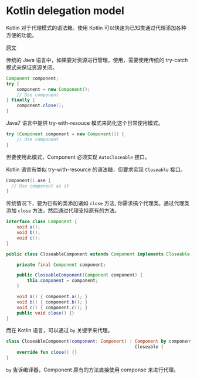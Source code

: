 # Kotlin delegation model

Kotlin 对于代理模式的语法糖。使用 Kotlin 可以快速为已知类通过代理添加各种方便的功能。

[原文](https://blog.frankel.ch/beautify-third-party-api-kotlin/)

传统的 Java 语言中，如果要对资源进行管理，使用，需要使用传统的 try-catch 模式来保证资源关闭。

```java
Component component;
try {
    component = new Component();
    // Use component
} finally {
    component.close();
}

```

Java7 语言中提供 try-with-resouce 模式来简化这个日常使用模式。

```java
try (Component component = new Component()) {
    // Use component
}   
```

但要使用此模式，Component 必须实现 `AutoCloseable` 接口。

Kotlin 语言有类似 try-with-resource 的语法糖，但要求实现 `Closeable` 接口。

```kotlin
Component().use {
  // Use component as it
}       
```

传统情况下，要为已有的类添加诸如 `close` 方法, 你需求搞个代理类。通过代理类添加 `close` 方法，然后通过代理支持原有的方法。

```java
interface class Component {
    void a();
    void b();
    void c();
}

public class CloseableComponent extends Component implements Closeable {

    private final Component component;

    public CloseableComponent(Component component) {
        this.component = component;
    }

    void a() { component.a(); }
    void b() { component.b(); }
    void c() { component.c(); }
    public void close() {}
}
```

而在 Kotlin 语言，可以通过 `by` 关键字来代理。

```kotlin
class CloseableComponent(component: Component) : Component by component,
                                                 Closeable {                  
    override fun close() {}
}
```

`by` 告诉编译器，Component 原有的方法直接使用 componse 来进行代理。
